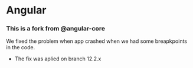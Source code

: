 Angular
=======

### This is a fork from @angular-core

We fixed the problem when app crashed when we had some breapkpoints in the code.

- The fix was aplied on branch 12.2.x
